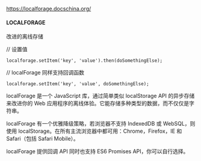 https://localforage.docschina.org/
#### LOCALFORAGE
改进的离线存储


// 设置值
```
localforage.setItem('key', 'value').then(doSomethingElse);
```
// localForage 同样支持回调函数
```
localforage.setItem('key', 'value', doSomethingElse);
```

localForage 是一个 JavaScript 库，通过简单类似 localStorage API 的异步存储来改进你的 Web 应用程序的离线体验。它能存储多种类型的数据，而不仅仅是字符串。

localForage 有一个优雅降级策略，若浏览器不支持 IndexedDB 或 WebSQL，则使用 localStorage。在所有主流浏览器中都可用：Chrome，Firefox，IE 和 Safari（包括 Safari Mobile）。

localForage 提供回调 API 同时也支持 ES6 Promises API，你可以自行选择。

